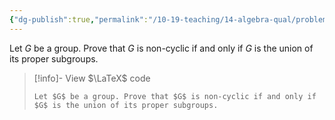 ```yaml
---
{"dg-publish":true,"permalink":"/10-19-teaching/14-algebra-qual/problem-bank/group-theory/a-condition-to-be-non-cyclic/","tags":["group_theory"],"updated":"2025-03-19T11:02:28-07:00"}
---
```


Let $G$ be a group. Prove that $G$ is non-cyclic if and only if $G$ is the union of its proper subgroups.

> [!info]- View $\LaTeX$ code
> ```
> Let $G$ be a group. Prove that $G$ is non-cyclic if and only if $G$ is the union of its proper subgroups.
> ```